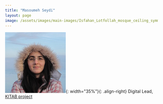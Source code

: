 ```yaml
---
title: "Masoumeh Seydi"
layout: page
image: /assets/images/main-images/Isfahan_Lotfollah_mosque_ceiling_symmetric_narrow_border.png
---
```


![](/assets/images/team/s200_masoumeh.seydi_.jpg){: width="35%"}{: .align-right} 
Digital Lead, [KITAB project](https://kitab-project.org/)